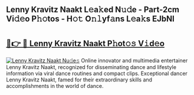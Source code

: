 ## Lenny Kravitz Naakt L𝚎a𝚔ed N𝚞𝚍e - Part-2cm Vi𝚍𝚎o P𝚑𝚘tos - H𝚘𝚝 O𝚗𝚕yf𝚊ns L𝚎a𝚔s EJbNl

# <h2><a href="http://kf1fug.oniu.top/?m=Lenny+Kravitz+Naakt">🔗👉 🔴 Lenny Kravitz Naakt P𝚑ot𝚘𝚜 V𝚒d𝚎o</a></h2>

[![Lenny Kravitz Naakt Nu𝚍e𝚜](https://i.imgur.com/0qMVB7G.gif)](http://kf1fug.oniu.top/?m=Lenny+Kravitz+Naakt)
Online innovator and multimedia entertainer Lenny Kravitz Naakt, recognized for disseminating dance and lifestyle information via viral dance routines and compact clips. Exceptional dancer Lenny Kravitz Naakt, famed for their extraordinary skills and accomplishments in the world of dance.  
